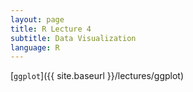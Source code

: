 ```yaml
---
layout: page
title: R Lecture 4
subtitle: Data Visualization
language: R
---
```


[`ggplot`]({{ site.baseurl }}/lectures/ggplot)

